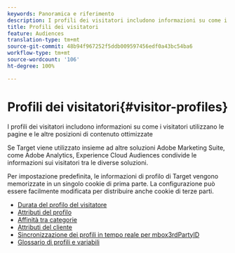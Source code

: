```yaml
---
keywords: Panoramica e riferimento
description: I profili dei visitatori includono informazioni su come i visitatori utilizzano le pagine e le altre posizioni di contenuto ottimizzate
title: Profili dei visitatori
feature: Audiences
translation-type: tm+mt
source-git-commit: 48b94f967252f5ddb009597456edf0a43bc54ba6
workflow-type: tm+mt
source-wordcount: '106'
ht-degree: 100%

---
```



# Profili dei visitatori{#visitor-profiles}

I profili dei visitatori includono informazioni su come i visitatori utilizzano le pagine e le altre posizioni di contenuto ottimizzate

Se Target viene utilizzato insieme ad altre soluzioni Adobe Marketing Suite, come Adobe Analytics, Experience Cloud Audiences condivide le informazioni sui visitatori tra le diverse soluzioni.

Per impostazione predefinita, le informazioni di profilo di Target vengono memorizzate in un singolo cookie di prima parte. La configurazione può essere facilmente modificata per distribuire anche cookie di terze parti.

- [Durata del profilo del visitatore](visitor-profile-lifetime.md)
- [Attributi del profilo](profile-parameters.md)
- [Affinità tra categorie](category-affinity.md)
- [Attributi del cliente](working-with-customer-attributes.md)
- [Sincronizzazione dei profili in tempo reale per mbox3rdPartyID](3rd-party-id.md)
- [Glossario di profili e variabili](variables-profiles-parameters-methods.md)
